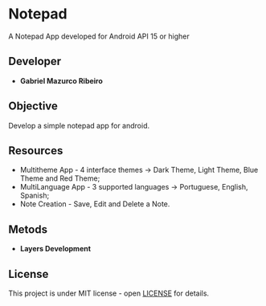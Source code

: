 # Notepad

A Notepad App developed for Android API 15 or higher

## Developer

* **Gabriel Mazurco Ribeiro**

## Objective

Develop a simple notepad app for android.

## Resources

* Multitheme App - 4 interface themes -> Dark Theme, Light Theme, Blue Theme and Red Theme;
* MultiLanguage App - 3 supported languages -> Portuguese, English, Spanish;
* Note Creation - Save, Edit and Delete a Note.

## Metods

* **Layers Development** 

## License
This project is under MIT license - open [LICENSE](LICENSE) for details.

